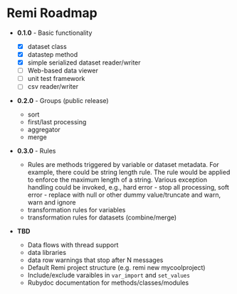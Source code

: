 # Remi Roadmap

* **0.1.0** - Basic functionality

  * [x] dataset class
  * [x] datastep method
  * [x] simple serialized dataset reader/writer
  * [ ] Web-based data viewer
  * [ ] unit test framework
  * [ ] csv reader/writer

* **0.2.0** - Groups (public release)

  * sort
  * first/last processing
  * aggregator
  * merge


* **0.3.0** - Rules

  * Rules are methods triggered by variable or dataset metadata.  For
    example, there could be string length rule.  The rule would be
    applied to enforce the maximum length of a string.  Various
    exception handling could be invoked, e.g., hard error - stop all
    processing, soft error - replace with null or other dummy
    value/truncate and warn, warn and ignore
  * transformation rules for variables
  * transformation rules for datasets (combine/merge)

* **TBD**

  * Data flows with thread support
  * data libraries
  * data row warnings that stop after N messages
  * Default Remi project structure (e.g. remi new mycoolproject)
  * Include/exclude varaibles in `var_import` and `set_values`
  * Rubydoc documentation for methods/classes/modules
